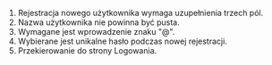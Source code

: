 1. Rejestracja nowego użytkownika wymaga uzupełnienia trzech pól.
2. Nazwa użytkownika nie powinna być pusta.
3. Wymagane jest wprowadzenie znaku "@".
4. Wybierane jest unikalne hasło podczas nowej rejestracji.
5. Przekierowanie do strony Logowania. 
